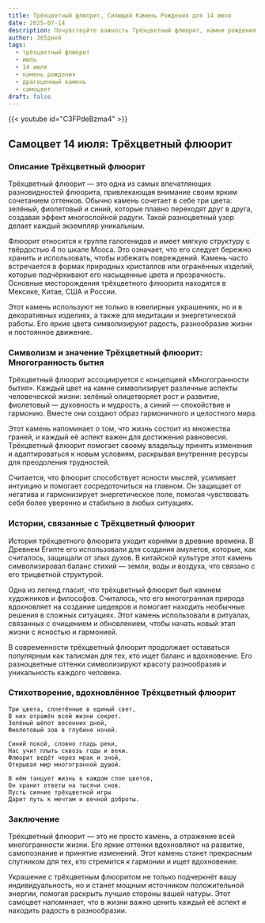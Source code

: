 ```yaml
---
title: Трёхцветный флюорит, Сияющий Камень Рождения для 14 июля
date: 2025-07-14
description: Почувствуйте важность Трёхцветный флюорит, камня рождения 14 июля, который символизирует Многогранность бытия. Пусть его красота и значение осветят ваш день.
author: 365дней
tags:
  - трёхцветный флюорит
  - июль
  - 14 июля
  - камень рождения
  - драгоценный камень
  - самоцвет
draft: false
---
```


{{< youtube id="C3FPdeBzma4" >}}

## Самоцвет 14 июля: Трёхцветный флюорит

### Описание Трёхцветный флюорит

Трёхцветный флюорит — это одна из самых впечатляющих разновидностей флюорита, привлекающая внимание своим ярким сочетанием оттенков. Обычно камень сочетает в себе три цвета: зелёный, фиолетовый и синий, которые плавно переходят друг в друга, создавая эффект многослойной радуги. Такой разноцветный узор делает каждый экземпляр уникальным.

Флюорит относится к группе галогенидов и имеет мягкую структуру с твёрдостью 4 по шкале Мооса. Это означает, что его следует бережно хранить и использовать, чтобы избежать повреждений. Камень часто встречается в формах природных кристаллов или огранённых изделий, которые подчёркивают его насыщенные цвета и прозрачность. Основные месторождения трёхцветного флюорита находятся в Мексике, Китае, США и России.

Этот камень используют не только в ювелирных украшениях, но и в декоративных изделиях, а также для медитации и энергетической работы. Его яркие цвета символизируют радость, разнообразие жизни и постоянное движение.

### Символизм и значение Трёхцветный флюорит: Многогранность бытия

Трёхцветный флюорит ассоциируется с концепцией «Многогранности бытия». Каждый цвет на камне символизирует различные аспекты человеческой жизни: зелёный олицетворяет рост и развитие, фиолетовый — духовность и мудрость, а синий — спокойствие и гармонию. Вместе они создают образ гармоничного и целостного мира.

Этот камень напоминает о том, что жизнь состоит из множества граней, и каждый её аспект важен для достижения равновесия. Трёхцветный флюорит помогает своему владельцу принять изменения и адаптироваться к новым условиям, раскрывая внутренние ресурсы для преодоления трудностей.

Считается, что флюорит способствует ясности мыслей, усиливает интуицию и помогает сосредоточиться на главном. Он защищает от негатива и гармонизирует энергетическое поле, помогая чувствовать себя более уверенно и стабильно в любых ситуациях.

### Истории, связанные с Трёхцветный флюорит

История трёхцветного флюорита уходит корнями в древние времена. В Древнем Египте его использовали для создания амулетов, которые, как считалось, защищали от злых духов. В китайской культуре этот камень символизировал баланс стихий — земли, воды и воздуха, что связано с его трицветной структурой.

Одна из легенд гласит, что трёхцветный флюорит был камнем художников и философов. Считалось, что его многогранная природа вдохновляет на создание шедевров и помогает находить необычные решения в сложных ситуациях. Этот камень использовали в ритуалах, связанных с очищением и обновлением, чтобы начать новый этап жизни с ясностью и гармонией.

В современности трёхцветный флюорит продолжает оставаться популярным как талисман для тех, кто ищет баланс и вдохновение. Его разноцветные оттенки символизируют красоту разнообразия и уникальность каждого человека.

### Стихотворение, вдохновлённое Трёхцветный флюорит

```
Три цвета, сплетённые в единый свет,  
В них отражён всей жизни секрет.  
Зелёный шёпот весенних дней,  
Фиолетовый зов в глубине ночей.

Синий покой, словно гладь реки,  
Нас учит плыть сквозь годы и веки.  
Флюорит ведёт через мрак и зной,  
Открывая мир многогранной душой.

В нём танцует жизнь в каждом слое цветов,  
Он хранит ответы на тысячи снов.  
Пусть сияние трёхцветной игры  
Дарит путь к мечтам и вечной доброты.
```

### Заключение

Трёхцветный флюорит — это не просто камень, а отражение всей многогранности жизни. Его яркие оттенки вдохновляют на развитие, самопознание и принятие изменений. Этот камень станет прекрасным спутником для тех, кто стремится к гармонии и ищет вдохновение.

Украшение с трёхцветным флюоритом не только подчеркнёт вашу индивидуальность, но и станет мощным источником положительной энергии, помогая раскрыть лучшие стороны вашей натуры. Этот самоцвет напоминает, что в жизни важно ценить каждый её аспект и находить радость в разнообразии.